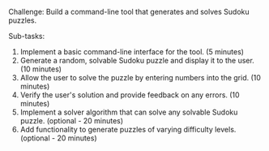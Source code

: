 Challenge: Build a command-line tool that generates and solves Sudoku puzzles.

Sub-tasks:

1. Implement a basic command-line interface for the tool. (5 minutes)
1. Generate a random, solvable Sudoku puzzle and display it to the user. (10 minutes)
1. Allow the user to solve the puzzle by entering numbers into the grid. (10 minutes)
1. Verify the user's solution and provide feedback on any errors. (10 minutes)
1. Implement a solver algorithm that can solve any solvable Sudoku puzzle. (optional - 20 minutes)
1. Add functionality to generate puzzles of varying difficulty levels. (optional - 20 minutes)